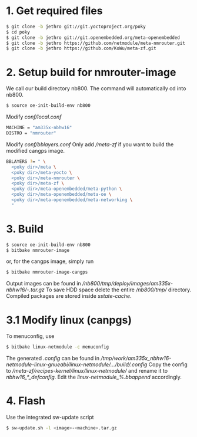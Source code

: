 # 1. Get required files
```sh
$ git clone -b jethro git://git.yoctoproject.org/poky
$ cd poky
$ git clone -b jethro git://git.openembedded.org/meta-openembedded
$ git clone -b jethro https://github.com/netmodule/meta-nmrouter.git
$ git clone -b jethro https://github.com/KoWu/meta-zf.git
```

# 2. Setup build for nmrouter-image
We call our build directory nb800. The command will automatically cd into nb800.
```sh
$ source oe-init-build-env nb800
```
Modify *conf/local.conf*
```sh
MACHINE = "am335x-nbhw16"
DISTRO = "nmrouter"
```
Modify *conf/bblayers.conf*
Only add *<poky dir>/meta-zf* if you want to build the modified cangps image.
```sh
BBLAYERS ?= " \
  <poky dir>/meta \
  <poky dir>/meta-yocto \
  <poky dir>/meta-nmrouter \
  <poky dir>/meta-zf \
  <poky dir>/meta-openembedded/meta-python \
  <poky dir>/meta-openembedded/meta-oe \
  <poky dir>/meta-openembedded/meta-networking \
  "
```

# 3. Build
```sh
$ source oe-init-build-env nb800
$ bitbake nmrouter-image
```
or, for the cangps image, simply run
```sh
$ bitbake nmrouter-image-cangps
```
Output images can be found in *<poky dir>/nb800/tmp/deploy/images/am335x-nbhw16/<image>-<machine>.tar.gz*
To save HDD space delete the entire *<poky dir>/nb800/tmp/* directory. Compiled packages are stored inside *sstate-cache*.

# 3.1 Modify linux (canpgs)
To menuconfig, use
```sh
$ bitbake linux-netmodule -c menuconfig
```
The generated *.config* can be found in */tmp/work/am335x_nbhw16-netmodule-linux-gnueabi/linux-netmodule/.../build/.config*
Copy the config to */meta-zf/recipes-kernel/linux/linux-netmodule/* and rename it to *nbhw16_\*_defconfig*.
Edit the *linux-netmodule_%.bbappend* accordingly.


# 4. Flash
Use the integrated sw-update script
```sh
$ sw-update.sh -l <image>-<machine>.tar.gz
```
